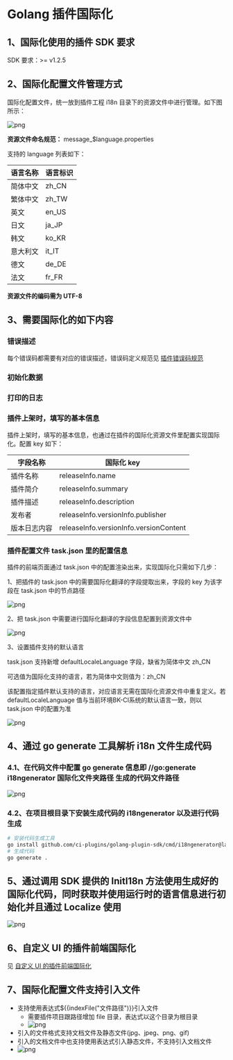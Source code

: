 # Golang 插件国际化

## 1、国际化使用的插件 SDK 要求

SDK 要求：>= v1.2.5

## 2、国际化配置文件管理方式

国际化配置文件，统一放到插件工程 i18n 目录下的资源文件中进行管理。如下图所示：

![png](../../../assets/I18nConfig-go-1.png)

**资源文件命名规范：** message_$language.properties

支持的 language 列表如下：

| **语言名称** | **语言标识** |
| ------ | ------ |
| 简体中文 | zh_CN |
| 繁体中文 | zh_TW |
| 英文 | en_US |
| 日文 | ja_JP |
| 韩文 | ko_KR |
| 意大利文 | it_IT |
| 德文 | de_DE |
| 法文 | fr_FR |


**资源文件的编码需为 UTF-8**

## 3、需要国际化的如下内容

### 错误描述

每个错误码都需要有对应的错误描述，错误码定义规范见 [插件错误码规范](../plugin-dev-standard/plugin-error-code.md)

### 初始化数据

### 打印的日志

### 插件上架时，填写的基本信息

插件上架时，填写的基本信息，也通过在插件的国际化资源文件里配置实现国际化。配置 key 如下：

| 字段名称     | 国际化 key                              |
| ------------ | -------------------------------------- |
| 插件名称     | releaseInfo.name                       |
| 插件简介     | releaseInfo.summary                    |
| 插件描述     | releaseInfo.description                |
| 发布者       | releaseInfo.versionInfo.publisher      |
| 版本日志内容  | releaseInfo.versionInfo.versionContent |

### 插件配置文件 task.json 里的配置信息

插件的前端页面通过 task.json 中的配置渲染出来，实现国际化只需如下几步：

1、把插件的 task.json 中的需要国际化翻译的字段提取出来，字段的 key 为该字段在 task.json 中的节点路径

![png](../../../assets/I18nConfig-java-5.png)

2、把 task.json 中需要进行国际化翻译的字段信息配置到资源文件中

![png](../../../assets/I18nConfig-python-6.png)

3、设置插件支持的默认语言

task.json 支持新增 defaultLocaleLanguage 字段，缺省为简体中文 zh_CN

可选值为国际化支持的语言，若为简体中文则值为：zh_CN

该配置指定插件默认支持的语言，对应语言无需在国际化资源文件中重复定义。若 defaultLocaleLanguage 值与当前环境BK-CI系统的默认语言一致，则以 task.json 中的配置为准

![png](../../../assets/I18nConfig-java-7.png)

## 4、通过 go generate 工具解析 i18n 文件生成代码

### 4.1、在代码文件中配置 go generate 信息即 //go:generate i18ngenerator 国际化文件夹路径 生成的代码文件路径

![png](../../../assets/I18nConfig-go-3.png)

### 4.2、在项目根目录下安装生成代码的 i18ngenerator 以及进行代码生成

``` bash
# 安装代码生成工具
go install github.com/ci-plugins/golang-plugin-sdk/cmd/i18ngenerator@latest
# 生成代码
go generate .
```

## 5、通过调用 SDK 提供的 InitI18n 方法使用生成好的国际化代码，同时获取并使用运行时的语言信息进行初始化并且通过 Localize 使用

![png](../../../assets/I18nConfig-go-4.png)

## 6、自定义 UI 的插件前端国际化

见 [自定义 UI 的插件前端国际化](./plugin-i18n-custom-ui.md)

## 7、国际化配置文件支持引入文件

- 支持使用表达式${{indexFile("文件路径")}}引入文件
    - 需要插件项目跟路径增加 file 目录，表达式以这个目录为根目录
    - ![png](../../../assets/I18nConfig-file-3.png)
- 引入的文件格式支持文档文件及静态文件(jpg、jpeg、png、gif)
- 引入的文档文件中也支持使用表达式引入静态文件，不支持引入文档文件
- ![png](../../../assets/I18nConfig-file-2.png)
